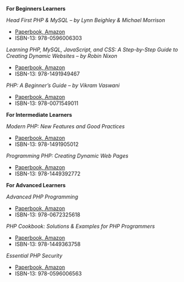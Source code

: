 **For Beginners Learners**

 *Head First PHP & MySQL – by Lynn Beighley & Michael Morrison*
- [Paperbook, Amazon](https://www.amazon.com/Head-First-PHP-MySQL-Brain-Friendly/dp/0596006306)
- ISBN-13: 978-0596006303

 *Learning PHP, MySQL, JavaScript, and CSS: A Step-by-Step Guide to Creating Dynamic Websites – by Robin Nixon*
- [Paperbook, Amazon](https://www.amazon.com/Learning-MySQL-JavaScript-HTML5-Step/dp/1491949465)
- ISBN-13: 978-1491949467

 *PHP: A Beginner’s Guide – by Vikram Vaswani*
- [Paperbook, Amazon](https://www.amazon.com/PHP-BEGINNERS-GUIDE-Vikram-Vaswani/dp/0071549013/)
- ISBN-13: 978-0071549011

 **For Intermediate Learners**

 *Modern PHP: New Features and Good Practices*
- [Paperbook, Amazon](https://www.amazon.com/Modern-PHP-Features-Good-Practices/dp/1491905018)
- ISBN-13: 978-1491905012

 *Programming PHP: Creating Dynamic Web Pages*
- [Paperbook, Amazon](https://www.amazon.com/Programming-PHP-Kevin-Tatroe/dp/1449392776)
- ISBN-13: 978-1449392772

 **For Advanced Learners**

 *Advanced PHP Programming*
- [Paperbook, Amazon](https://www.amazon.com/Advanced-PHP-Programming-George-Schlossnagle/dp/0672325616)
- ISBN-13: 978-0672325618

 *PHP Cookbook: Solutions & Examples for PHP Programmers*
- [Paperbook, Amazon](https://www.amazon.com/PHP-Cookbook-Solutions-Examples-Programmers/dp/144936375X)
- ISBN-13: 978-1449363758

 *Essential PHP Security*
- [Paperbook, Amazon](https://www.amazon.com/Essential-PHP-Security-Chris-Shiflett/dp/059600656X)
- ISBN-13: 978-0596006563
